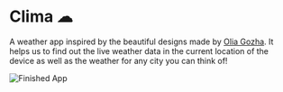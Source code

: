 


# Clima ☁
A weather app inspired by the beautiful designs made by [Olia Gozha](https://dribbble.com/shots/4663154-). It helps us to find out the live weather data in the current location of the device as well as the weather for any city you can think of!

![Finished App](https://github.com/londonappbrewery/Images/blob/master/clima-demo.gif)

